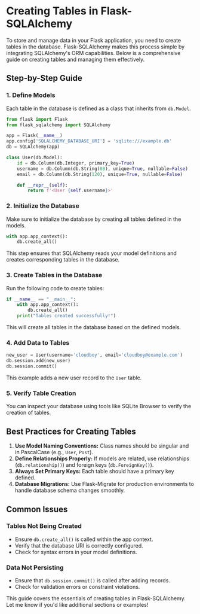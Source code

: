 # Creating Tables in Flask-SQLAlchemy

To store and manage data in your Flask application, you need to create tables in the database. Flask-SQLAlchemy makes this process simple by integrating SQLAlchemy's ORM capabilities. Below is a comprehensive guide on creating tables and managing them effectively.

## Step-by-Step Guide

### 1. **Define Models**
Each table in the database is defined as a class that inherits from `db.Model`.

```python
from flask import Flask
from flask_sqlalchemy import SQLAlchemy

app = Flask(__name__)
app.config['SQLALCHEMY_DATABASE_URI'] = 'sqlite:///example.db'
db = SQLAlchemy(app)

class User(db.Model):
    id = db.Column(db.Integer, primary_key=True)
    username = db.Column(db.String(80), unique=True, nullable=False)
    email = db.Column(db.String(120), unique=True, nullable=False)

    def __repr__(self):
        return f'<User {self.username}>'
```

### 2. **Initialize the Database**
Make sure to initialize the database by creating all tables defined in the models.

```python
with app.app_context():
    db.create_all()
```
This step ensures that SQLAlchemy reads your model definitions and creates corresponding tables in the database.

### 3. **Create Tables in the Database**

Run the following code to create tables:

```python
if __name__ == "__main__":
    with app.app_context():
        db.create_all()
    print("Tables created successfully!")
```
This will create all tables in the database based on the defined models.

### 4. **Add Data to Tables**

```python
new_user = User(username='cloudboy', email='cloudboy@example.com')
db.session.add(new_user)
db.session.commit()
```
This example adds a new user record to the `User` table.

### 5. **Verify Table Creation**
You can inspect your database using tools like SQLite Browser to verify the creation of tables.

## Best Practices for Creating Tables

1. **Use Model Naming Conventions:** Class names should be singular and in PascalCase (e.g., `User`, `Post`).
2. **Define Relationships Properly:** If models are related, use relationships (`db.relationship()`) and foreign keys (`db.ForeignKey()`).
3. **Always Set Primary Keys:** Each table should have a primary key defined.
4. **Database Migrations:** Use Flask-Migrate for production environments to handle database schema changes smoothly.

## Common Issues

### Tables Not Being Created
- Ensure `db.create_all()` is called within the app context.
- Verify that the database URI is correctly configured.
- Check for syntax errors in your model definitions.

### Data Not Persisting
- Ensure that `db.session.commit()` is called after adding records.
- Check for validation errors or constraint violations.

This guide covers the essentials of creating tables in Flask-SQLAlchemy. Let me know if you'd like additional sections or examples!
